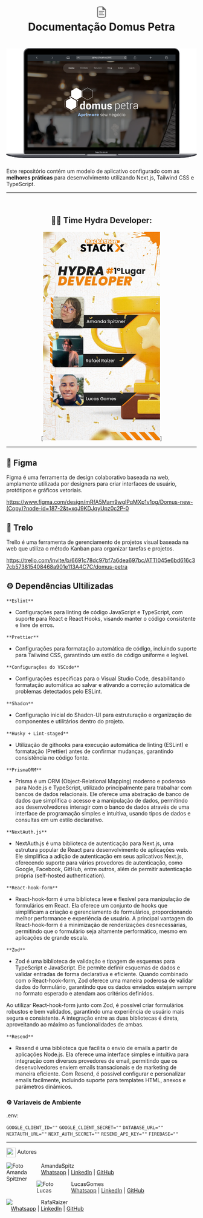 <h1 align="center">
<a href= "https://docs.google.com/document/d/1K0ddl-amapy3JxtysxjGxdwzEkTlYefFCeNegrZ7np8/edit?pli=1">
<img src="/public/outros/doc.png" target="_blank"= alt="Descrição da Imagem" height="30">
</a>

<br>
Documentação Domus Petra 
</h1>

<h1 align="center">
  <img src="/public/outros/doc01.png">
</h1>

Este repositório contém um modelo de aplicativo configurado com as **melhores práticas** para desenvolvimento utilizando Next.js, Tailwind CSS e TypeScript.

---

<br>

<div align="center">

## 🧑‍💻 Time Hydra Developer:

[<img src='./public/outros/equipe-hydra-developer.png' height='550'>]

---
<div align="left">

## 🦄 Figma
Figma é uma ferramenta de design colaborativo baseada na web, amplamente utilizada por designers para criar interfaces de usuário, protótipos e gráficos vetoriais. 

https://www.figma.com/design/mRfA5Mam9wglPqMXp1v1og/Domus-new-(Copy)?node-id=187-2&t=xqJ9KDJqyUpz0c2P-0


## 📓 Trelo

Trello é uma ferramenta de gerenciamento de projetos visual baseada na web que utiliza o método Kanban para organizar tarefas e projetos. 

https://trello.com/invite/b/6691c78dc97bf7a6dea697bc/ATTI045e6bd616c37cb573815408468a901e113A4C7C/domus-petra


##  ⚙ Dependências Ultilizadas



`**Eslint**`
   - Configurações para linting de código JavaScript e TypeScript, com suporte para React e React Hooks, visando manter o código consistente e livre de erros.

`**Prettier**`
   - Configurações para formatação automática de código, incluindo suporte para Tailwind CSS, garantindo um estilo de código uniforme e legível.

`**Configurações do VSCode**`
   - Configurações específicas para o Visual Studio Code, desabilitando formatação automática ao salvar e ativando a correção automática de problemas detectados pelo ESLint.

`**Shadcn**`
   - Configuração inicial do Shadcn-UI para estruturação e organização de componentes e utilitários dentro do projeto.

`**Husky + Lint-staged**`
   - Utilização de githooks para execução automática de linting (ESLint) e formatação (Prettier) antes de confirmar mudanças, garantindo consistência no código fonte.

`**PrismaORM**`
   - Prisma é um ORM (Object-Relational Mapping) moderno e poderoso para Node.js e TypeScript, utilizado principalmente para trabalhar com bancos de dados relacionais. Ele oferece uma abstração de banco de dados que simplifica o acesso e a manipulação de dados, permitindo aos desenvolvedores interagir com o banco de dados através de uma interface de programação simples e intuitiva, usando tipos de dados e consultas em um estilo declarativo.

`**NextAuth.js**`
   - NextAuth.js é uma biblioteca de autenticação para Next.js, uma estrutura popular de React para desenvolvimento de aplicações web. Ele simplifica a adição de autenticação em seus aplicativos Next.js, oferecendo suporte para vários provedores de autenticação, como Google, Facebook, GitHub, entre outros, além de permitir autenticação própria (self-hosted authentication).

`**React-hook-form**`
   - React-hook-form é uma biblioteca leve e flexível para manipulação de formulários em React. Ela oferece um conjunto de hooks que simplificam a criação e gerenciamento de formulários, proporcionando melhor performance e experiência de usuário. A principal vantagem do React-hook-form é a minimização de renderizações desnecessárias, permitindo que o formulário seja altamente performático, mesmo em aplicações de grande escala.

`**Zod**`
   - Zod é uma biblioteca de validação e tipagem de esquemas para TypeScript e JavaScript. Ele permite definir esquemas de dados e validar entradas de forma declarativa e eficiente. Quando combinado com o React-hook-form, Zod oferece uma maneira poderosa de validar dados do formulário, garantindo que os dados enviados estejam sempre no formato esperado e atendam aos critérios definidos.

   Ao utilizar React-hook-form junto com Zod, é possível criar formulários robustos e bem validados, garantindo uma experiência de usuário mais segura e consistente. A integração entre as duas bibliotecas é direta, aproveitando ao máximo as funcionalidades de ambas.

`**Resend**`
   - Resend é uma biblioteca que facilita o envio de emails a partir de aplicações Node.js. Ela oferece uma interface simples e intuitiva para integração com diversos provedores de email, permitindo que os desenvolvedores enviem emails transacionais e de marketing de maneira eficiente. Com Resend, é possível configurar e personalizar emails facilmente, incluindo suporte para templates HTML, anexos e parâmetros dinâmicos.


###  ⚙ Variaveis  de Ambiente

.env:

``GOOGLE_CLIENT_ID=""``
`GOOGLE_CLIENT_SECRET=""`
`DATABASE_URL=""`
`NEXTAUTH_URL=""`
`NEXT_AUTH_SECRET=""`
`RESEND_API_KEY=""`
`FIREBASE=""`

---


<img src="https://media.giphy.com/media/ImmvDZ2c9xPR8gDvHV/giphy.gif" align="center" height="25" width="25"> Autores

<p>
    <img align=left margin=10 width=80 src="https://avatars.githubusercontent.com/u/95360085?v=4" alt='Foto Amanda Spitzner'/>
    <p>&nbsp&nbsp&nbspAmandaSpitz<br>
    &nbsp&nbsp&nbsp<a href="https://api.whatsapp.com/send/?phone=41999824466">Whatsapp</a>&nbsp;|&nbsp;<a href="https://www.linkedin.com/in/amandaspitzner/">LinkedIn</a>&nbsp;|&nbsp;<a href="https://github.com/amandaspitz?tab=repositories">GitHub</a></p>
    
</p>

<p>
    <img align=left margin=10 width=80 src="https://avatars.githubusercontent.com/u/96358624?v=4" alt='Foto Lucas'/>
    <p>&nbsp&nbsp&nbspLucasGomes<br>
    &nbsp&nbsp&nbsp<a href="https://api.whatsapp.com/send/?phone=92988471665">Whatsapp</a>&nbsp;|&nbsp;<a href="https://www.linkedin.com/in/llucasgomess/">LinkedIn</a>&nbsp;|&nbsp;<a href="https://github.com/llucasgomes">GitHub</a></p>
</p>

<p>
    <img align=left margin=10 width=80 src="https://avatars.githubusercontent.com/u/87991807?v=4"/>
    <p>&nbsp&nbsp&nbspRafaRaizer<br>
    &nbsp&nbsp&nbsp<a href="https://api.whatsapp.com/send/?phone=47999327137">Whatsapp</a>&nbsp;|&nbsp;<a href="https://www.linkedin.com/in/rafael-raizer//">LinkedIn</a>&nbsp;|&nbsp;<a href="https://github.com/RafaRz76Dev">GitHub</a></p>
</p>

